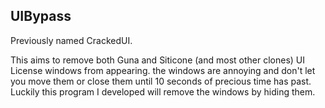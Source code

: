 ## UIBypass

Previously named CrackedUI.

This aims to remove both Guna and Siticone (and most other clones) UI License windows from appearing.
the windows are annoying and don't let you move them or close them until 10 seconds of precious time
has past. Luckily this program I developed will remove the windows by hiding them.
